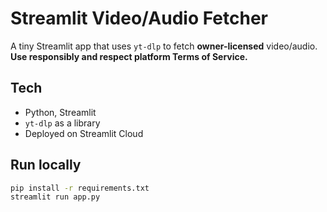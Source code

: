 # Streamlit Video/Audio Fetcher

A tiny Streamlit app that uses `yt-dlp` to fetch **owner-licensed** video/audio.
**Use responsibly and respect platform Terms of Service.**

## Tech
- Python, Streamlit
- `yt-dlp` as a library
- Deployed on Streamlit Cloud

## Run locally
```bash
pip install -r requirements.txt
streamlit run app.py

